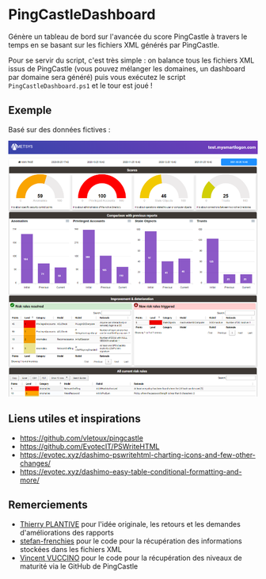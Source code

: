 # PingCastleDashboard

Génère un tableau de bord sur l'avancée du score PingCastle à travers le temps en se basant sur les fichiers XML générés par PingCastle.

Pour se servir du script, c'est très simple : on balance tous les fichiers XML issus de PingCastle (vous pouvez mélanger les domaines, un dashboard par domaine sera généré) puis vous exécutez le script `PingCastleDashboard.ps1` et le tour est joué !

## Exemple

Basé sur des données fictives :

![Capture d'écran du dashboard](/illustation.png)

## Liens utiles et inspirations

- <https://github.com/vletoux/pingcastle>
- <https://github.com/EvotecIT/PSWriteHTML>
- <https://evotec.xyz/dashimo-pswritehtml-charting-icons-and-few-other-changes/>
- <https://evotec.xyz/dashimo-easy-table-conditional-formatting-and-more/>

## Remerciements

- [Thierry PLANTIVE](https://www.linkedin.com/in/thierry-plantive-764b5b93/) pour l'idée originale, les retours et les demandes d'améliorations des rapports
- [stefan-frenchies](https://github.com/stefan-frenchies) pour le code pour la récupération des informations stockées dans les fichiers XML
- [Vincent VUCCINO](https://www.linkedin.com/in/vincent-vuccino-7948762b/) pour le code pour la récupération des niveaux de maturité via le GitHub de PingCastle
